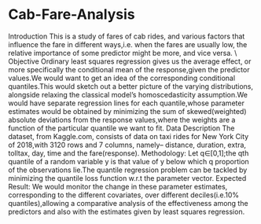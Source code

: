 # Cab-Fare-Analysis
Introduction
This is a study of fares of cab rides, and various factors that influence the fare in different ways,i.e. when the fares are usually low, the relative importance of some predictor might be more, and vice versa. 
\\
Objective
Ordinary least squares regression gives us the average effect, or more specifically the conditional mean of the response,given the predictor values.We would want to get an idea of the corresponding conditional quantiles.This would sketch out a better picture of the varying distributions, alongside relaxing the classical model’s homoscedasticity assumption.We would have separate regression lines for each quantile,whose parameter estimates would be obtained by minimizing the sum of skewed(weighted) absolute deviations from the response values,where the weights are a function of the particular quantile we want to fit.
Data Description
The dataset, from Kaggle.com, consists of data on taxi rides for New York City of 2018,with 3120 rows and 7 columns, namely– distance, duration, extra, tolltax, day, time and the fare(response). 
Methodology:
Let q∈[0,1];the qth quantile of a random variable y is that value of y below which q proportion of the observations lie.The quantile regression problem can be tackled by minimizing the quantile loss function w.r.t  the parameter vector.
Expected Result:
We would monitor the change in these parameter estimates, corresponding to the different covariates, over different deciles(i.e.10% quantiles),allowing a comparative analysis of the effectiveness among the predictors and also with the estimates given by least squares regression. 
